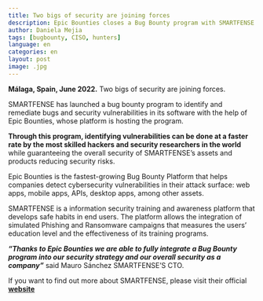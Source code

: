 ```yaml
---
title: Two bigs of security are joining forces
description: Epic Bounties closes a Bug Bounty program with SMARTFENSE
author: Daniela Mejia
tags: [bugbounty, CISO, hunters]
language: en
categories: en
layout: post
image: .jpg
---
```


**Málaga, Spain, June 2022.** Two bigs of security are joining forces.

SMARTFENSE has launched a bug bounty program to identify and remediate bugs and security vulnerabilities in its software with the help of Epic Bounties, whose platform is hosting the program.

**Through this program, identifying vulnerabilities can be done at a faster rate by the most skilled hackers and security researchers in the world** while guaranteeing the overall security of SMARTFENSE’s assets and products reducing security risks.

Epic Bounties is the fastest-growing Bug Bounty Platform that helps companies detect cybersecurity vulnerabilities in their attack surface: web apps, mobile apps, APIs, desktop apps, among other assets.

SMARTFENSE is a information security training and awareness platform that develops safe habits in end users. The platform allows the integration of simulated Phishing and Ransomware campaigns that measures the users’ education level and the effectiveness of its training programs.

***“Thanks to Epic Bounties we are able to fully integrate a Bug Bounty program into our security strategy and our overall security as a company”*** said Mauro Sánchez SMARTFENSE’S CTO.

If you want to find out more about SMARTFENSE, please visit their official **[website](https://www.smartfense.com/en-us/)**
